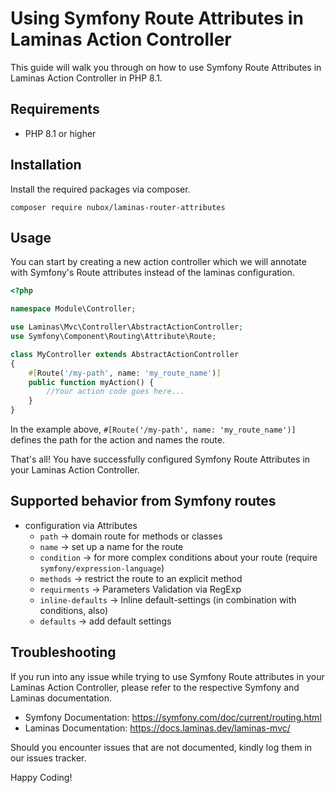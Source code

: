 # Using Symfony Route Attributes in Laminas Action Controller

This guide will walk you through on how to use Symfony Route Attributes in Laminas Action Controller in PHP 8.1.

## Requirements

- PHP 8.1 or higher

## Installation

Install the required packages via composer.

`composer require nubox/laminas-router-attributes`

## Usage

You can start by creating a new action controller which we will 
annotate with Symfony's Route attributes instead of the laminas configuration.

```php
<?php 

namespace Module\Controller; 

use Laminas\Mvc\Controller\AbstractActionController;
use Symfony\Component\Routing\Attribute\Route;

class MyController extends AbstractActionController 
{ 
    #[Route('/my-path', name: 'my_route_name')] 
    public function myAction() { 
        //Your action code goes here...
    }
}
```

In the example above, `#[Route('/my-path', name: 'my_route_name')]` defines the path for the action and names the route.

That's all! You have successfully configured Symfony Route Attributes in your Laminas Action Controller.

## Supported behavior from Symfony routes

* configuration via Attributes
  * `path` -> domain route for methods or classes
  * `name` -> set up a name for the route
  * `condition` -> for more complex conditions about your route (require `symfony/expression-language`)
  * `methods` -> restrict the route to an explicit method
  * `requirments` -> Parameters Validation via RegExp
  * `inline-defaults` -> Inline default-settings (in combination with conditions, also)
  * `defaults` -> add default settings

## Troubleshooting

If you run into any issue while trying to use Symfony Route attributes in your Laminas Action Controller, please refer to the respective Symfony and Laminas documentation.

- Symfony Documentation: https://symfony.com/doc/current/routing.html
- Laminas Documentation: https://docs.laminas.dev/laminas-mvc/

Should you encounter issues that are not documented, kindly log them in our issues tracker.

Happy Coding!
